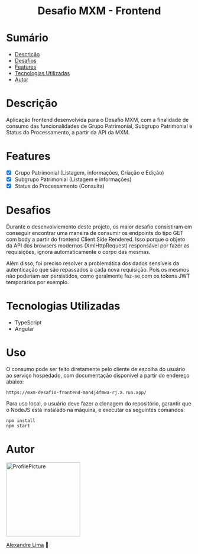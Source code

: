 <h1 align="center">Desafio MXM - Frontend</h1>

# Sumário

- [Descrição](#Descrição)
- [Desafios](#Desafios)
- [Features](#Features)
- [Tecnologias Utilizadas](#Tecnologias-Utilizadas)
- [Autor](#Autor)

# Descrição

Aplicação frontend desenvolvida para o Desafio MXM, com a finalidade de consumo das funcionalidades de Grupo Patrimonial, Subgrupo Patrimonial e Status do Processamento, a partir da API da MXM.

# Features

- [x] Grupo Patrimonial (Listagem, informações, Criação e Edição)
- [x] Subgrupo Patrimonial (Listagem e informações)
- [x] Status do Processamento (Consulta)

# Desafios

Durante o desenvolviemento deste projeto, os maior desafio consistiram em conseguir encontrar uma maneira de consumir os endpoints do tipo GET com body a partir do frontend Client Side Rendered. Isso porque o objeto da API dos browsers modernos (XmlHttpRequest) responsável por fazer as requisições, ignora automaticamente o corpo das mesmas.

Além disso, foi preciso resolver a problemática dos dados sensíveis da autenticação que são repassados a cada nova requisição. Pois os mesmos não poderiam ser persistidos, como geralmente faz-se com os tokens JWT temporários por exemplo. 

# Tecnologias Utilizadas

- TypeScript
- Angular

# Uso

O consumo pode ser feito diretamente pelo cliente de escolha do usuário ao serviço hospedado, com documentação disponível a partir do endereço abaixo:

```
https://mxm-desafio-frontend-man4j4fmwa-rj.a.run.app/
```

Para uso local, o usuário deve fazer a clonagem do repositório, garantir que o NodeJS está instalado na máquina, e executar os seguintes comandos:
```
npm install
npm start
```

# Autor

<img src="https://avatars.githubusercontent.com/u/49618629?v=4" alt="ProfilePicture" title="ProfilePicture" width="200px" height="200px" />

[Alexandre Lima](https://github.com/chandelima) &#128640;
